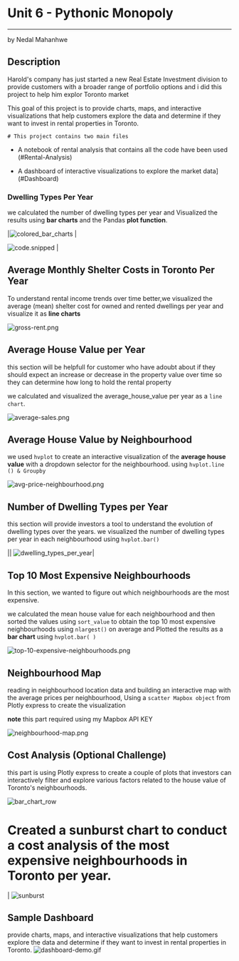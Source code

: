 # Unit 6 - Pythonic Monopoly
-----------------------------------------
by Nedal Mahanhwe 






## Description 
 Harold's company has just started a new Real Estate Investment division to provide customers with a broader range of portfolio options and i did this project to help him explor Toronto market 
 
 
   This goal of this project  is to provide charts, maps, and interactive visualizations that help customers explore the data and determine if they want to invest in rental properties in Toronto.


   
    # This project contains two main files 
   
   *  A notebook of rental analysis that contains all the code have been used (#Rental-Analysis)

   * A dashboard of interactive visualizations to explore the market data](#Dashboard)


   ### Dwelling Types Per Year 

 we calculated  the number of dwelling types per year and Visualized  the results using **bar charts**  and the Pandas **plot function**.
 
 
 
 |![colored_bar_charts](Images/colored_bar_charts.png) |

![code.snipped](Images/code.snipped.png) | 



## Average Monthly Shelter Costs in Toronto Per Year


To understand rental income trends over time better,we visualized the average (mean) shelter cost for owned and rented dwellings per year and visualize it as **line charts**

 ![gross-rent.png](Images/gross-rent.png)


## Average House Value per Year

this section will be helpfull for customer who have adoubt about if they  should expect an increase or decrease in the property value over time so they can determine how long to hold the rental property

 we calculated and visualized  the average_house_value per year as a ```line chart```.


![average-sales.png](Images/average-sales.png)








## Average House Value by Neighbourhood

we  used  ```hvplot```  to create an interactive visualization of the **average house value** with a dropdown selector for the neighbourhood.
using `hvplot.line () & Groupby`

  ![avg-price-neighbourhood.png](Images/avg-price-neighbourhood.png)


  




## Number of Dwelling Types per Year

this section will  provide investors a tool to understand the evolution of dwelling types over the years.
we  visualized the number of dwelling types per year in each neighbourhood using `hvplot.bar()`

||
![dwelling_types_per_year](Images/dwelling_types_per_year.png)|



## Top 10 Most Expensive Neighbourhoods
In this section, we wanted to figure out which neighbourhoods are the most expensive. 

we calculated the mean house value for each neighbourhood and then sorted the values using ``sort_value`` to obtain the top 10 most expensive neighbourhoods using `nlargest()`  on average and  Plotted  the results as a **bar chart** using `hvplot.bar( )`

![top-10-expensive-neighbourhoods.png](Images/top-10-expensive-neighbourhoods.png)













## Neighbourhood Map

 reading in neighbourhood location data and building  an interactive map with the average prices per neighbourhood, Using a `scatter Mapbox object` from Plotly express to create the visualization

 **note**   this part required using my Mapbox API KEY


 ![neighbourhood-map.png](Images/neighbourhood-map.png)



## Cost Analysis (Optional Challenge)
this part is using Plotly express to create a couple of plots that investors can interactively filter and explore various factors related to the house value of Toronto's neighbourhoods.



 
 
 ![bar_chart_row](Images/bar_chart_row.png)


# Created a sunburst chart to conduct a cost analysis of the most expensive neighbourhoods in Toronto per year.
|
![sunburst](Images/sunburst.png)




## Sample Dashboard

provide charts, maps, and interactive visualizations that help customers explore the data and determine if they want to invest in rental properties in Toronto.
 ![dashboard-demo.gif](Images/dashboard-demo.gif)








